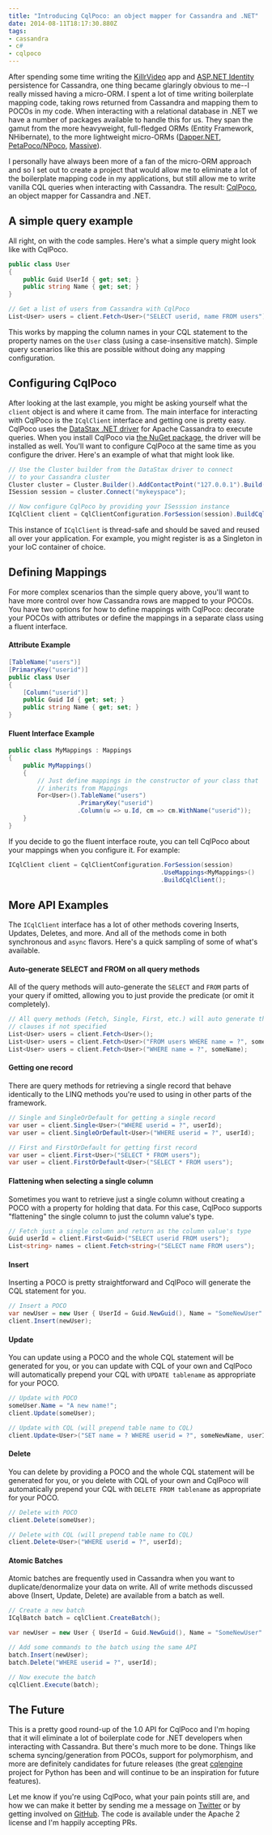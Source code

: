 ```yaml
---
title: "Introducing CqlPoco: an object mapper for Cassandra and .NET"
date: 2014-08-11T18:17:30.880Z
tags:
- cassandra
- c#
- cqlpoco
---
```

After spending some time writing the [KillrVideo](https://github.com/LukeTillman/killrvideo-csharp) app and [ASP.NET
Identity](https://github.com/joshuadeanhall/AspNet.Identity.Cassandra) persistence for Cassandra, one thing became
glaringly obvious to me--I really missed having a micro-ORM.  I spent a lot of time writing boilerplate mapping code,
taking rows returned from Cassandra and mapping them to POCOs in my code.  When interacting with a relational database
in .NET we have a number of packages available to handle this for us.  They span the gamut from the more heavyweight,
full-fledged ORMs (Entity Framework, NHibernate), to the more lightweight micro-ORMs
([Dapper.NET](https://github.com/StackExchange/dapper-dot-net), [PetaPoco/NPoco](https://github.com/schotime/NPoco),
[Massive](https://github.com/robconery/massive)).

I personally have always been more of a fan of the micro-ORM approach and so I set out to create a project that would
allow me to eliminate a lot of the boilerplate mapping code in my applications, but still allow me to write vanilla CQL
queries when interacting with Cassandra.  The result:  [CqlPoco](https://github.com/LukeTillman/cqlpoco), an object
mapper for Cassandra and .NET.

## A simple query example
All right, on with the code samples.  Here's what a simple query might look like with CqlPoco.

```csharp
public class User
{
    public Guid UserId { get; set; }
    public string Name { get; set; }
}

// Get a list of users from Cassandra with CqlPoco
List<User> users = client.Fetch<User>("SELECT userid, name FROM users");
```
This works by mapping the column names in your CQL statement to the property names on the `User` class (using a
case-insensitive match).  Simple query scenarios like this are possible without doing any mapping configuration.

## Configuring CqlPoco
After looking at the last example, you might be asking yourself what the `client` object is and where it came from.  The
main interface for interacting with CqlPoco is the `ICqlClient` interface and getting one is pretty easy.  CqlPoco uses
the [DataStax .NET driver](https://github.com/datastax/csharp-driver) for Apache Cassandra to execute queries.  When you
install CqlPoco via [the NuGet package](https://www.nuget.org/packages/CqlPoco/), the driver will be installed as well.
You'll want to configure CqlPoco at the same time as you configure the driver.  Here's an example of what that might
look like.

```csharp
// Use the Cluster builder from the DataStax driver to connect 
// to your Cassandra cluster
Cluster cluster = Cluster.Builder().AddContactPoint("127.0.0.1").Build();
ISession session = cluster.Connect("mykeyspace");

// Now configure CqlPoco by providing your ISesssion instance
ICqlClient client = CqlClientConfiguration.ForSession(session).BuildCqlClient();
```
This instance of `ICqlClient` is thread-safe and should be saved and reused all over your application.  For example, you
might register is as a Singleton in your IoC container of choice.

## Defining Mappings
For more complex scenarios than the simple query above, you'll want to have more control over how Cassandra rows are
mapped to your POCOs.  You have two options for how to define mappings with CqlPoco: decorate your POCOs with attributes
or define the mappings in a separate class using a fluent interface.

#### Attribute Example
```csharp
[TableName("users")]
[PrimaryKey("userid")]
public class User
{
    [Column("userid")]
    public Guid Id { get; set; }
    public string Name { get; set; }
}
```
#### Fluent Interface Example
```csharp
public class MyMappings : Mappings
{
    public MyMappings()
    {
        // Just define mappings in the constructor of your class that
        // inherits from Mappings
        For<User>().TableName("users")
                   .PrimaryKey("userid")
                   .Column(u => u.Id, cm => cm.WithName("userid"));
    }
}
```
If you decide to go the fluent interface route, you can tell CqlPoco about your mappings when you configure it.  For
example:
```csharp
ICqlClient client = CqlClientConfiguration.ForSession(session)
                                          .UseMappings<MyMappings>()
                                          .BuildCqlClient();
```

## More API Examples
The `ICqlClient` interface has a lot of other methods covering Inserts, Updates, Deletes, and more.  And all of the
methods come in both synchronous and `async` flavors.  Here's a quick sampling of some of what's available.

#### Auto-generate SELECT and FROM on all query methods
All of the query methods will auto-generate the `SELECT` and `FROM` parts of your query if omitted, allowing you to just
provide the predicate (or omit it completely).
```csharp
// All query methods (Fetch, Single, First, etc.) will auto generate the SELECT and FROM
// clauses if not specified
List<User> users = client.Fetch<User>();
List<User> users = client.Fetch<User>("FROM users WHERE name = ?", someName);
List<User> users = client.Fetch<User>("WHERE name = ?", someName);
```

#### Getting one record
There are query methods for retrieving a single record that behave identically to the LINQ methods you're used to using
in other parts of the framework.
```csharp
// Single and SingleOrDefault for getting a single record
var user = client.Single<User>("WHERE userid = ?", userId);
var user = client.SingleOrDefault<User>("WHERE userid = ?", userId);

// First and FirstOrDefault for getting first record
var user = client.First<User>("SELECT * FROM users");
var user = client.FirstOrDefault<User>("SELECT * FROM users");
```

#### Flattening when selecting a single column
Sometimes you want to retrieve just a single column without creating a POCO with a property for holding that data.  For
this case, CqlPoco supports "flattening" the single column to just the column value's type.
```csharp
// Fetch just a single column and return as the column value's type
Guid userId = client.First<Guid>("SELECT userid FROM users");
List<string> names = client.Fetch<string>("SELECT name FROM users");
```

#### Insert
Inserting a POCO is pretty straightforward and CqlPoco will generate the CQL statement for you.
```csharp
// Insert a POCO
var newUser = new User { UserId = Guid.NewGuid(), Name = "SomeNewUser" };
client.Insert(newUser);
```

#### Update
You can update using a POCO and the whole CQL statement will be generated for you, or you can update with CQL of your
own and CqlPoco will automatically prepend your CQL with `UPDATE tablename` as appropriate for your POCO.

```csharp
// Update with POCO
someUser.Name = "A new name!";
client.Update(someUser);

// Update with CQL (will prepend table name to CQL)
client.Update<User>("SET name = ? WHERE userid = ?", someNewName, userId);
```

#### Delete
You can delete by providing a POCO and the whole CQL statement will be generated for you, or you delete with CQL of your
own and CqlPoco will automatically prepend your CQL with `DELETE FROM tablename` as appropriate for your POCO.

```csharp
// Delete with POCO
client.Delete(someUser);

// Delete with CQL (will prepend table name to CQL)
client.Delete<User>("WHERE userid = ?", userId);
```

#### Atomic Batches
Atomic batches are frequently used in Cassandra when you want to duplicate/denormalize your data on write.  All of write
methods discussed above (Insert, Update, Delete) are available from a batch as well.

```csharp
// Create a new batch
ICqlBatch batch = cqlClient.CreateBatch();

var newUser = new User { UserId = Guid.NewGuid(), Name = "SomeNewUser" };

// Add some commands to the batch using the same API
batch.Insert(newUser);
batch.Delete("WHERE userid = ?", userId);

// Now execute the batch
cqlClient.Execute(batch);
```

## The Future
This is a pretty good round-up of the 1.0 API for CqlPoco and I'm hoping that it will eliminate a lot of boilerplate
code for .NET developers when interacting with Cassandra.  But there's much more to be done.  Things like schema
syncing/generation from POCOs, support for polymorphism, and more are definitely candidates for future releases (the
great [cqlengine](https://github.com/cqlengine/cqlengine) project for Python has been and will continue to be an
inspiration for future features).

Let me know if you're using CqlPoco, what your pain points still are, and how we can make it better by sending me a
message on [Twitter](https://twitter.com/LukeTillman) or by getting involved on
[GitHub](https://github.com/LukeTillman/cqlpoco).  The code is available under the Apache 2 license and I'm happily
accepting PRs.
